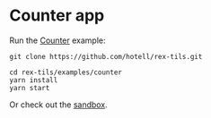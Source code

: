 # Counter app

Run the [Counter](.) example:

```
git clone https://github.com/hotell/rex-tils.git

cd rex-tils/examples/counter
yarn install
yarn start
```

Or check out the [sandbox](https://codesandbox.io/s/github/Hotell/rex-tils/tree/master/examples/counter).

